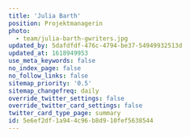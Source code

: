 ```yaml
---
title: 'Julia Barth'
position: Projektmanagerin
photo:
  - team/julia-barth-gwriters.jpg
updated_by: 5dafdfdf-476c-4794-be37-54949932513d
updated_at: 1618949953
use_meta_keywords: false
no_index_page: false
no_follow_links: false
sitemap_priority: '0.5'
sitemap_changefreq: daily
override_twitter_settings: false
override_twitter_card_settings: false
twitter_card_type_page: summary
id: 5e6ef2df-1a94-4c96-b8d9-10fef5638544
---
```

